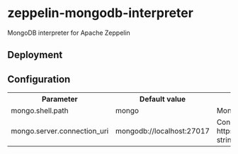 # zeppelin-mongodb-interpreter
MongoDB interpreter for Apache Zeppelin

## Deployment


## Configuration

<table>
  <tr><th>Parameter</th><th>Default value</th><th>Description</th></tr>
  <tr><td>mongo.shell.path</td><td>mongo</td><td>Mongo shell path</td></tr>
  <tr><td>mongo.server.connection_uri</td><td>mongodb://localhost:27017</td><td>Connection URI (see: https://docs.mongodb.com/manual/reference/connection-string/)</td></tr>
</table>

